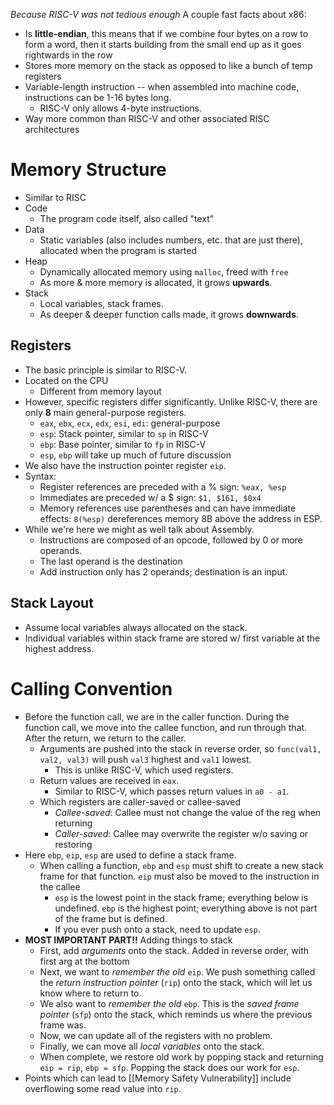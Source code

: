 *Because RISC-V was not tedious enough*
A couple fast facts about x86:
* Is **little-endian**, this means that if we combine four bytes on a row to form a word, then it starts building from the small end up as it goes rightwards in the row
* Stores more memory on the stack as opposed to like a bunch of temp registers
* Variable-length instruction -- when assembled into machine code, instructions can be 1-16 bytes long.
	* RISC-V only allows 4-byte instructions.
* Way more common than RISC-V and other associated RISC architectures
# Memory Structure
* Similar to RISC
* Code
	* The program code itself, also called "text"
* Data
	* Static variables (also includes numbers, etc. that are just there), allocated when the program is started
* Heap
	* Dynamically allocated memory using `malloc`, freed with `free`
	* As more & more memory is allocated, it grows **upwards**.
* Stack
	* Local variables, stack frames.
	* As deeper & deeper function calls made, it grows **downwards**.
## Registers
* The basic principle is similar to RISC-V.
* Located on the CPU
	* Different from memory layout
* However, specific registers differ significantly. Unlike RISC-V, there are only **8** main general-purpose registers.
	* `eax`, `ebx`, `ecx`, `edx`, `esi`, `edi`: general-purpose
	* `esp`: Stack pointer, similar to `sp` in RISC-V
	* `ebp`: Base pointer, similar to `fp` in RISC-V
	* `esp`, `ebp` will take up much of future discussion
* We also have the instruction pointer register `eip`.
* Syntax:
	* Register references are preceded with a % sign: `%eax, %esp`
	* Immediates are preceded w/ a $ sign: `$1, $161, $0x4`
	* Memory references use parentheses and can have immediate effects: `8(%esp)` dereferences memory 8B above the address in ESP.
* While we're here we might as well talk about Assembly.
	* Instructions are composed of an opcode, followed by 0 or more operands.
	* The last operand is the destination
	* Add instruction only has 2 operands; destination is an input.
## Stack Layout
* Assume local variables always allocated on the stack. 
* Individual variables within stack frame are stored w/ first variable at the highest address.
# Calling Convention
* Before the function call, we are in the caller function. During the function call, we move into the callee function, and run through that. After the return, we return to the caller.
	* Arguments are pushed into the stack in reverse order, so `func(val1, val2, val3)` will push `val3` highest and `val1` lowest.
		* This is unlike RISC-V, which used registers.
	* Return values are received in `eax`. 
		* Similar to RISC-V, which passes return values in `a0 - a1`.
	* Which registers are caller-saved or callee-saved
		* *Callee-saved*: Callee must not change the value of the reg when returning
		* *Caller-saved*: Callee may overwrite the register w/o saving or restoring
* Here `ebp`, `eip`, `esp` are used to define a stack frame.
	* When calling a function, `ebp` and `esp` must shift to create a new stack frame for that function. `eip` must also be moved to the instruction in the callee
		* `esp` is the lowest point in the stack frame; everything below is undefined. `ebp` is the highest point; everything above is not part of the frame but is defined.
		* If you ever push onto a stack, need to update `esp`.
* **MOST IMPORTANT PART!!** Adding things to stack
	* First, add *arguments* onto the stack. Added in reverse order, with first arg at the bottom
	* Next, we want to *remember the old* `eip`. We push something called the *return instruction pointer* (`rip`) onto the stack, which will let us know where to return to.
	* We also want to *remember the old* `ebp`. This is the *saved frame pointer* (`sfp`) onto the stack, which reminds us where the previous frame was.
	* Now, we can update all of the registers with no problem.
	* Finally, we can move all *local variables* onto the stack.
	* When complete, we restore old work by popping stack and returning `eip = rip`, `ebp = sfp`. Popping the stack does our work for `esp`.
* Points which can lead to [[Memory Safety Vulnerability]] include overflowing some read value into `rip`.